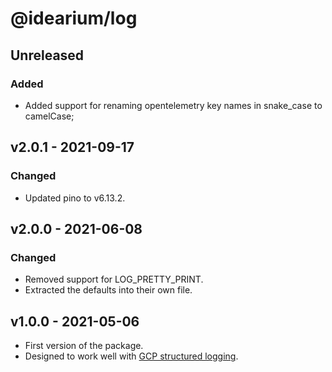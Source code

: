 # @idearium/log

## Unreleased

### Added

-   Added support for renaming opentelemetry key names in snake_case to camelCase;

## v2.0.1 - 2021-09-17

### Changed

-   Updated pino to v6.13.2.

## v2.0.0 - 2021-06-08

### Changed

-   Removed support for LOG_PRETTY_PRINT.
-   Extracted the defaults into their own file.

## v1.0.0 - 2021-05-06

-   First version of the package.
-   Designed to work well with [GCP structured logging](https://cloud.google.com/logging/docs/structured-logging).

